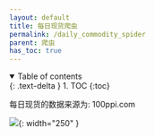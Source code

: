 ```yaml
---
layout: default
title: 每日现货爬虫
permalink: /daily_commodity_spider
parent: 爬虫
has_toc: true
---
```

<details open markdown="block">
  <summary>
    Table of contents
  </summary>
  {: .text-delta }
1. TOC
{:toc}
</details>

每日现货的数据来源为: 100ppi.com

![](/new_futurequant/docs/assets/2.png){: width="250" }